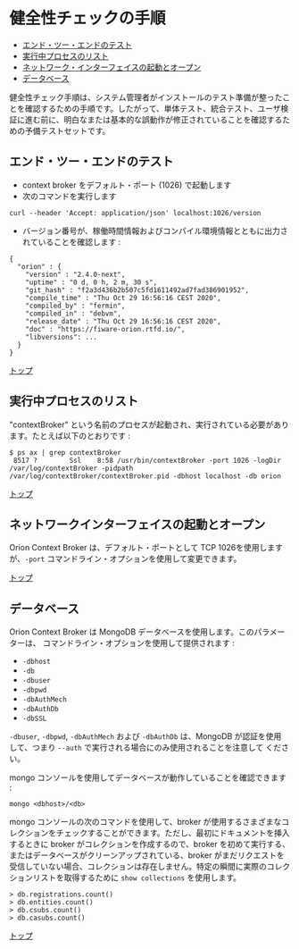 # <a name="top"></a> 健全性チェックの手順

* [エンド・ツー・エンドのテスト](#end-to-end-testing)
* [実行中プロセスのリスト](#list-of-running-processes)
* [ネットワーク・インターフェイスの起動とオープン](#network-interfaces-up-and-open)
* [データベース](#databases)

健全性チェック手順は、システム管理者がインストールのテスト準備が整ったことを確認するための手順です。したがって、単体テスト、統合テスト、ユーザ検証に進む前に、明白なまたは基本的な誤動作が修正されていることを確認するための予備テストセットです。

<a name="end-to-end-testing"></a>
## エンド・ツー・エンドのテスト

-   context broker をデフォルト・ポート (1026) で起動します
-   次のコマンドを実行します

```
curl --header 'Accept: application/json' localhost:1026/version
```

-   バージョン番号が、稼働時間情報およびコンパイル環境情報とともに出力されていることを確認します :

```
{
  "orion" : {
    "version" : "2.4.0-next",
    "uptime" : "0 d, 0 h, 2 m, 30 s",
    "git_hash" : "f2a3d436b2b507c5fd1611492ad7fad386901952",
    "compile_time" : "Thu Oct 29 16:56:16 CEST 2020",
    "compiled_by" : "fermin",
    "compiled_in" : "debvm",
    "release_date" : "Thu Oct 29 16:56:16 CEST 2020",
    "doc" : "https://fiware-orion.rtfd.io/",
    "libversions": ...
  }
}
```

[トップ](#top)

<a name="list-of-running-processes"></a>
## 実行中プロセスのリスト

"contextBroker" という名前のプロセスが起動され、実行されている必要があります。たとえば以下のとおりです :

```
$ ps ax | grep contextBroker
 8517 ?        Ssl    8:58 /usr/bin/contextBroker -port 1026 -logDir /var/log/contextBroker -pidpath /var/log/contextBroker/contextBroker.pid -dbhost localhost -db orion
```

[トップ](#top)

<a name="network-interfaces-up-and-open"></a>
## ネットワークインターフェイスの起動とオープン

Orion Context Broker は、デフォルト・ポートとして TCP 1026を使用しますが、`-port` コマンドライン・オプションを使用して変更できます。

[トップ](#top)

<a name="databases"></a>
## データベース

Orion Context Broker は MongoDB データベースを使用します。このパラメーターは、
コマンドライン・オプションを使用して提供されます :

* `-dbhost`
* `-db`
* `-dbuser`
* `-dbpwd`
* `-dbAuthMech`
* `-dbAuthDb`
* `-dbSSL`

`-dbuser`, `-dbpwd`, `-dbAuthMech` および `-dbAuthDb` は、MongoDB が認証を使用
して、つまり `--auth` で実行される場合にのみ使用されることを注意して ください。

mongo コンソールを使用してデータベースが動作していることを確認できます :

```
mongo <dbhost>/<db>
```

mongo コンソールの次のコマンドを使用して、broker が使用するさまざまなコレクションをチェックすることができます。ただし、最初にドキュメントを挿入するときに broker がコレクションを作成するので、broker を初めて実行する、またはデータベースがクリーンアップされている、broker がまだリクエストを受信していない場合、コレクションは存在しません。特定の瞬間に実際のコレクションリストを取得するために `show collections` を使用します。

```
> db.registrations.count()
> db.entities.count()
> db.csubs.count()
> db.casubs.count()
```

[トップ](#top)
